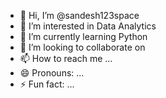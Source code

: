 - 👋 Hi, I’m @sandesh123space
- 👀 I’m interested in Data Analytics
- 🌱 I’m currently learning Python
- 💞️ I’m looking to collaborate on 
- 📫 How to reach me ...
- 😄 Pronouns: ...
- ⚡ Fun fact: ...

<!---
sandesh123space/sandesh123space is a ✨ special ✨ repository because its `README.md` (this file) appears on your GitHub profile.
You can click the Preview link to take a look at your changes.
--->
